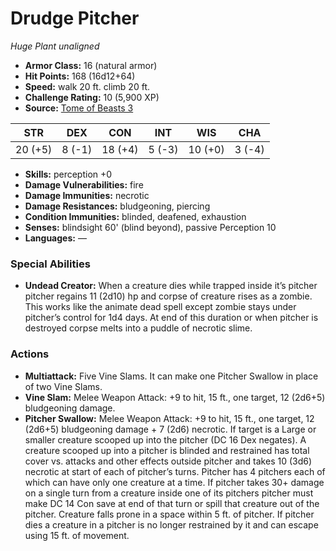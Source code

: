 # Drudge Pitcher

*Huge* *Plant* *unaligned*

- **Armor Class:** 16 (natural armor)
- **Hit Points:** 168 (16d12+64)
- **Speed:** walk 20 ft. climb 20 ft.
- **Challenge Rating:** 10 (5,900 XP)
- **Source:** [Tome of Beasts 3](https://koboldpress.com/kpstore/product/tome-of-beasts-2-for-5th-edition/)

| STR | DEX | CON | INT | WIS | CHA |
| --- | --- | --- | --- | --- | --- |
| 20 (+5) | 8 (-1) | 18 (+4) | 5 (-3) | 10 (+0) | 3 (-4) |

- **Skills:** perception +0
- **Damage Vulnerabilities:** fire
- **Damage Immunities:** necrotic
- **Damage Resistances:** bludgeoning, piercing
- **Condition Immunities:** blinded, deafened, exhaustion
- **Senses:** blindsight 60' (blind beyond), passive Perception 10
- **Languages:** —
### Special Abilities
- **Undead Creator:** When a creature dies while trapped inside it’s pitcher pitcher regains 11 (2d10) hp and corpse of creature rises as a zombie. This works like the animate dead spell except zombie stays under pitcher’s control for 1d4 days. At end of this duration or when pitcher is destroyed corpse melts into a puddle of necrotic slime.
### Actions
- **Multiattack:** Five Vine Slams. It can make one Pitcher Swallow in place of two Vine Slams.
- **Vine Slam:** Melee Weapon Attack: +9 to hit, 15 ft., one target, 12 (2d6+5) bludgeoning damage.
- **Pitcher Swallow:** Melee Weapon Attack: +9 to hit, 15 ft., one target, 12 (2d6+5) bludgeoning damage + 7 (2d6) necrotic. If target is a Large or smaller creature scooped up into the pitcher (DC 16 Dex negates). A creature scooped up into a pitcher is blinded and restrained has total cover vs. attacks and other effects outside pitcher and takes 10 (3d6) necrotic at start of each of pitcher’s turns. Pitcher has 4 pitchers each of which can have only one creature at a time. If pitcher takes 30+ damage on a single turn from a creature inside one of its pitchers pitcher must make DC 14 Con save at end of that turn or spill that creature out of the pitcher. Creature falls prone in a space within 5 ft. of pitcher. If pitcher dies a creature in a pitcher is no longer restrained by it and can escape using 15 ft. of movement.
